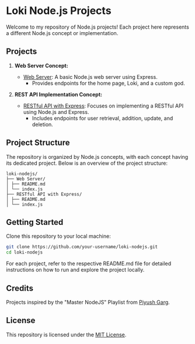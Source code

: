 # Loki Node.js Projects

Welcome to my repository of Node.js projects! Each project here represents a different Node.js concept or implementation.

## Projects

1. **Web Server Concept:**

   - [Web Server](Web%20Server/): A basic Node.js web server using Express.
     - Provides endpoints for the home page, Loki, and a custom god.

2. **REST API Implementation Concept:**
   - [RESTful API with Express](RESTful%20API%20with%20Express/): Focuses on implementing a RESTful API using Node.js and Express.
     - Includes endpoints for user retrieval, addition, update, and deletion.

## Project Structure

The repository is organized by Node.js concepts, with each concept having its dedicated project. Below is an overview of the project structure:

```
loki-nodejs/
├── Web Server/
│ ├── README.md
│ └── index.js
├── RESTful API with Express/
│ ├── README.md
│ └── index.js
```

## Getting Started

Clone this repository to your local machine:

```bash
git clone https://github.com/your-username/loki-nodejs.git
cd loki-nodejs
```

For each project, refer to the respective README.md file for detailed instructions on how to run and explore the project locally.

## Credits

Projects inspired by the "Master NodeJS" Playlist from [Piyush Garg](https://www.youtube.com/@piyushgargdev).

## License

This repository is licensed under the [MIT License](LICENSE).
